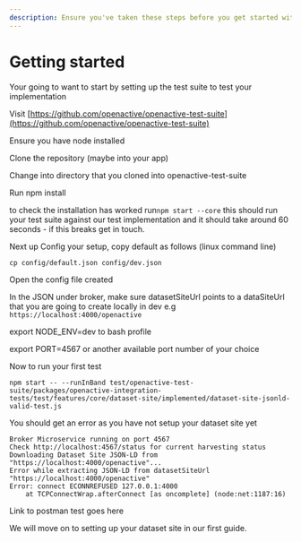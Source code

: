 ```yaml
---
description: Ensure you've taken these steps before you get started with the guides
---
```


# Getting started

Your going to want to start by setting up the test suite to test your implementation

Visit [https://github.com/openactive/openactive-test-suite](https://github.com/openactive/openactive-test-suite)

Ensure you have node installed&#x20;

Clone the repository (maybe into your app)

Change into directory that you cloned into openactive-test-suite

Run npm install

to check the installation has worked run`npm start --core` this should run your test suite against our test implementation and it should take around 60 seconds - if this breaks get in touch.

Next up Config your setup, copy default as follows (linux command line)

`cp config/default.json config/dev.json`

Open the config file created

In the JSON under broker, make sure datasetSiteUrl points to a dataSiteUrl that you are going to create locally in dev e.g `https://localhost:4000/openactive`

export NODE\_ENV=dev to bash profile

export PORT=4567 or another available port number of your choice&#x20;

Now to run your first test

`npm start -- --runInBand test/openactive-test-suite/packages/openactive-integration-tests/test/features/core/dataset-site/implemented/dataset-site-jsonld-valid-test.js`

You should get an error as you have not setup your dataset site yet&#x20;

```
Broker Microservice running on port 4567
Check http://localhost:4567/status for current harvesting status
Downloading Dataset Site JSON-LD from "https://localhost:4000/openactive"...
Error while extracting JSON-LD from datasetSiteUrl "https://localhost:4000/openactive"
Error: connect ECONNREFUSED 127.0.0.1:4000
    at TCPConnectWrap.afterConnect [as oncomplete] (node:net:1187:16)
```

Link to postman test goes here

We will move on to setting up your dataset site in our first guide.

